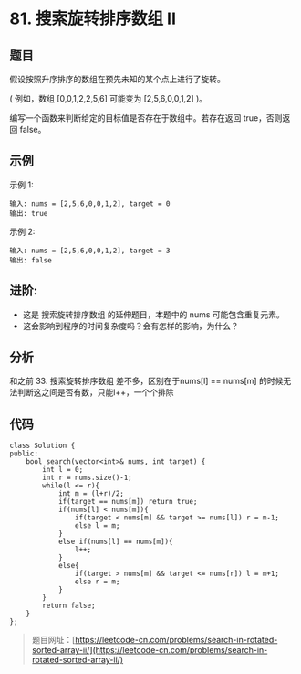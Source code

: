 # 81. 搜索旋转排序数组 II

## 题目

假设按照升序排序的数组在预先未知的某个点上进行了旋转。

( 例如，数组 [0,0,1,2,2,5,6] 可能变为 [2,5,6,0,0,1,2] )。

编写一个函数来判断给定的目标值是否存在于数组中。若存在返回 true，否则返回 false。

## 示例
	
示例 1:

	输入: nums = [2,5,6,0,0,1,2], target = 0
	输出: true

示例 2:
	
	输入: nums = [2,5,6,0,0,1,2], target = 3
	输出: false

## 进阶:

* 这是 搜索旋转排序数组 的延伸题目，本题中的 nums  可能包含重复元素。
* 这会影响到程序的时间复杂度吗？会有怎样的影响，为什么？

## 分析

和之前 33. 搜索旋转排序数组 差不多，区别在于nums[l] == nums[m] 的时候无法判断这之间是否有数，只能l++，一个个排除

## 代码

	class Solution {
	public:
	    bool search(vector<int>& nums, int target) {
	        int l = 0;
	        int r = nums.size()-1;
	        while(l <= r){
	            int m = (l+r)/2;
	            if(target == nums[m]) return true;
	            if(nums[l] < nums[m]){
	                if(target < nums[m] && target >= nums[l]) r = m-1;
	                else l = m;
	            }
	            else if(nums[l] == nums[m]){
	                l++;
	            }
	            else{
	                if(target > nums[m] && target <= nums[r]) l = m+1;
	                else r = m;
	            }
	        }
	        return false;
	    }
	};

> 题目网址：[https://leetcode-cn.com/problems/search-in-rotated-sorted-array-ii/](https://leetcode-cn.com/problems/search-in-rotated-sorted-array-ii/)